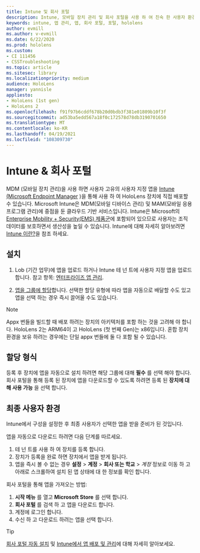 ```yaml
---
title: Intune 및 회사 포털
description: Intune, 모바일 장치 관리 및 회사 포털을 사용 하 여 친숙 한 사용자 환경을 설정, 할당 및 만드는 방법을 알아봅니다.
keywords: intune, 앱 관리, 앱, 회사 포털, 포털, hololens
author: evmill
ms.author: v-evmill
ms.date: 6/22/2020
ms.prod: hololens
ms.custom:
- CI 111456
- CSSTroubleshooting
ms.topic: article
ms.sitesec: library
ms.localizationpriority: medium
audience: HoloLens
manager: yannisle
appliesto:
- HoloLens (1st gen)
- HoloLens 2
ms.openlocfilehash: f91f97b6cddf678b20d0bdb3f381e01809b10f3f
ms.sourcegitcommit: ad53ba5edd567a18f0c172578d78db3190701650
ms.translationtype: MT
ms.contentlocale: ko-KR
ms.lasthandoff: 04/19/2021
ms.locfileid: "108309730"
---
```

# <a name="intune--company-portal"></a>Intune & 회사 포털

MDM (모바일 장치 관리)을 사용 하면 사용자 고유의 사용자 지정 앱을 [Intune (Microsoft Endpoint Manager](https://docs.microsoft.com/intune/windows-holographic-for-business) )을 통해 사용 하 여 HoloLens 장치에 직접 배포할 수 있습니다. Microsoft Intune은 MDM(모바일 디바이스 관리) 및 MAM(모바일 응용 프로그램 관리)에 중점을 둔 클라우드 기반 서비스입니다. Intune은 Microsoft의 [Enterprise Mobility + Security(EMS) 제품군](https://www.microsoft.com/microsoft-365/enterprise-mobility-security)에 포함되어 있으므로 사용자는 조직 데이터를 보호하면서 생산성을 높일 수 있습니다. Intune에 대해 자세히 알아보려면 [Intune 이란?](https://docs.microsoft.com/mem/intune/fundamentals/what-is-intune)을 참조 하세요.

## <a name="setup"></a>설치

1. Lob (기간 업무)에 앱을 업로드 하거나 Intune 테 넌 트에 사용자 지정 앱을 업로드 합니다. 참고 항목: [엔터프라이즈 앱 관리](https://docs.microsoft.com/windows/client-management/mdm/enterprise-app-management).

2. [앱을 그룹에 할당](https://docs.microsoft.com/mem/intune/apps/apps-deploy)합니다. 선택한 할당 유형에 따라 앱을 자동으로 배달할 수도 있고 앱을 선택 하는 경우 즉시 끌어올 수도 있습니다.

> [!NOTE]
> Appx 번들을 빌드할 때 배포 하려는 장치의 아키텍처를 포함 하는 것을 고려해 야 합니다. HoloLens 2는 ARM64이 고 HoloLens (첫 번째 Gen)는 x86입니다. 혼합 장치 환경을 보유 하려는 경우에는 단일 appx 번들에 둘 다 포함 될 수 있습니다.

## <a name="assignment-types"></a>할당 형식

등록 후 장치에 앱을 자동으로 설치 하려면 해당 그룹에 대해 **필수** 를 선택 해야 합니다.
회사 포털을 통해 등록 된 장치에 앱을 다운로드할 수 있도록 하려면 등록 된 **장치에 대해 사용 가능** 을 선택 합니다.

## <a name="end-user-experience"></a>최종 사용자 환경

Intune에서 구성을 설정한 후 최종 사용자가 선택한 앱을 받을 준비가 된 것입니다.

앱을 자동으로 다운로드 하려면 다음 단계를 따르세요.

1. 테 넌 트를 사용 하 여 장치를 등록 합니다.
2. 장치가 등록을 완료 하면 장치에서 앱을 받게 됩니다.
3. 앱을 즉시 볼 수 없는 경우 **설정**  >  **계정**  >  **회사 또는 학교**  >  *계정* 정보로 이동 하 고 아래로 스크롤하여 설치 된 앱 상태에 대 한 정보를 확인 합니다.

회사 포털을 통해 앱을 가져오는 방법:

1. **시작 메뉴** 를 열고 **Microsoft Store** 를 선택 합니다.
2. **회사 포털** 를 검색 하 고 앱을 다운로드 합니다.
3. 계정에 로그인 합니다.
4. 수신 하 고 다운로드 하려는 앱을 선택 합니다.

> [!Tip]
> [회사 포털 자동 설치](https://docs.microsoft.com/mem/intune/apps/company-portal-app) 및 [Intune에서 앱 배포 및 관리](https://docs.microsoft.com/mem/intune/fundamentals/windows-holographic-for-business#deploy-and-manage-apps)에 대해 자세히 알아보세요.
